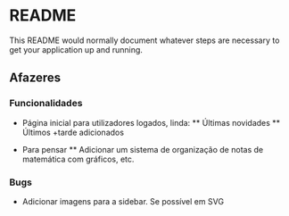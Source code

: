 # README #

This README would normally document whatever steps are necessary to get your application up and running.

## Afazeres ##

### Funcionalidades ###

* Página inicial para utilizadores logados, linda:
** Últimas novidades
** Últimos +tarde adicionados

* Para pensar
** Adicionar um sistema de organização de notas de matemática com gráficos, etc.

### Bugs ####

* Adicionar imagens para a sidebar. Se possível em SVG

